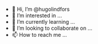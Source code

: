 - 👋 Hi, I’m @hugolindfors
- 👀 I’m interested in ...
- 🌱 I’m currently learning ...
- 💞️ I’m looking to collaborate on ...
- 📫 How to reach me ...

<!---
hugolindfors/hugolindfors is a ✨ special ✨ repository because its `README.md` (this file) appears on your GitHub profile.
You can click the Preview link to take a look at your changes.
--->
